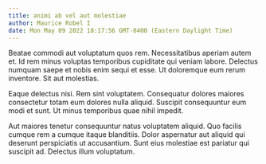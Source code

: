 ```yaml
---
title: animi ab vel aut molestiae
author: Maurice Robel I
date: Mon May 09 2022 18:17:56 GMT-0400 (Eastern Daylight Time)
---
```

Beatae commodi aut voluptatum quos rem. Necessitatibus aperiam autem et. Id rem minus voluptas temporibus cupiditate qui veniam labore. Delectus numquam saepe et nobis enim sequi et esse. Ut doloremque eum rerum inventore. Sit aut molestias.

 Eaque delectus nisi. Rem sint voluptatem. Consequatur dolores maiores consectetur totam eum dolores nulla aliquid. Suscipit consequuntur eum modi et sunt. Ut minus temporibus quae nihil impedit.

 Aut maiores tenetur consequuntur natus voluptatem aliquid. Quo facilis cumque rem a cumque itaque blanditiis. Dolor aspernatur aut aliquid qui deserunt perspiciatis ut accusantium. Sunt eius molestiae est pariatur qui suscipit ad. Delectus illum voluptatum.